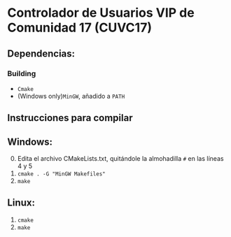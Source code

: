 # Controlador de Usuarios VIP de Comunidad 17 (CUVC17)

## Dependencias:
### Building
- `Cmake`
- (Windows only)`MinGW`, añadido a `PATH`

## Instrucciones para compilar 
## Windows:
0. Edita el archivo CMakeLists.txt, quitándole la almohadilla `#` en las líneas 4 y 5
1. `cmake . -G "MinGW Makefiles"`
2. `make`
## Linux: 
1. `cmake` 
2. `make`
